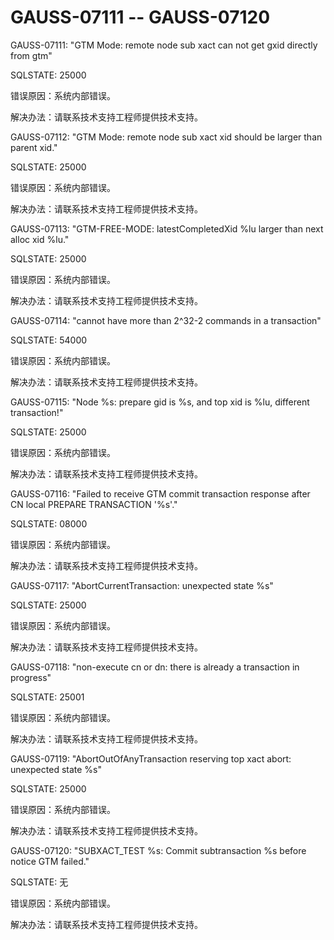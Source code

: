 # GAUSS-07111 -- GAUSS-07120<a name="ZH-CN_TOPIC_0302072930"></a>

GAUSS-07111: "GTM Mode: remote node sub xact can not get gxid directly from gtm"

SQLSTATE: 25000

错误原因：系统内部错误。

解决办法：请联系技术支持工程师提供技术支持。

GAUSS-07112: "GTM Mode: remote node sub xact xid should be larger than parent xid."

SQLSTATE: 25000

错误原因：系统内部错误。

解决办法：请联系技术支持工程师提供技术支持。

GAUSS-07113: "GTM-FREE-MODE: latestCompletedXid %lu larger than next alloc xid %lu."

SQLSTATE: 25000

错误原因：系统内部错误。

解决办法：请联系技术支持工程师提供技术支持。

GAUSS-07114: "cannot have more than 2^32-2 commands in a transaction"

SQLSTATE: 54000

错误原因：系统内部错误。

解决办法：请联系技术支持工程师提供技术支持。

GAUSS-07115: "Node %s: prepare gid is %s, and top xid is %lu, different transaction!"

SQLSTATE: 25000

错误原因：系统内部错误。

解决办法：请联系技术支持工程师提供技术支持。

GAUSS-07116: "Failed to receive GTM commit transaction response after CN local PREPARE TRANSACTION '%s'."

SQLSTATE: 08000

错误原因：系统内部错误。

解决办法：请联系技术支持工程师提供技术支持。

GAUSS-07117: "AbortCurrentTransaction: unexpected state %s"

SQLSTATE: 25000

错误原因：系统内部错误。

解决办法：请联系技术支持工程师提供技术支持。

GAUSS-07118: "non-execute cn or dn: there is already a transaction in progress"

SQLSTATE: 25001

错误原因：系统内部错误。

解决办法：请联系技术支持工程师提供技术支持。

GAUSS-07119: "AbortOutOfAnyTransaction reserving top xact abort: unexpected state %s"

SQLSTATE: 25000

错误原因：系统内部错误。

解决办法：请联系技术支持工程师提供技术支持。

GAUSS-07120: "SUBXACT\_TEST %s: Commit subtransaction %s before notice GTM failed."

SQLSTATE: 无

错误原因：系统内部错误。

解决办法：请联系技术支持工程师提供技术支持。
